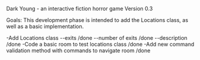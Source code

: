 Dark Young - an interactive fiction horror game
Version 0.3

Goals: This development phase is intended to add the Locations class, as well as a basic implementation.

-Add Locations class
--exits /done
--number of exits /done
--description /done
-Code a basic room to test locations class /done
-Add new command validation method with commands to navigate room /done
